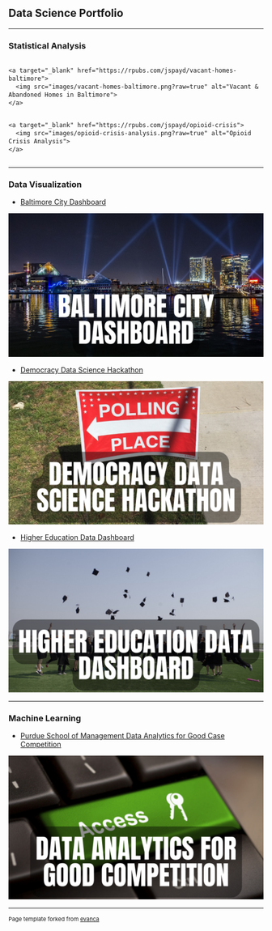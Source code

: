 ## Data Science Portfolio

---

### Statistical Analysis 

<div class="row">
  <div class="column">
    
    <a target="_blank" href="https://rpubs.com/jspayd/vacant-homes-baltimore">
      <img src="images/vacant-homes-baltimore.png?raw=true" alt="Vacant & Abandoned Homes in Baltimore">
    </a>
    
  </div>
  <div class="column">

    <a target="_blank" href="https://rpubs.com/jspayd/opioid-crisis">
      <img src="images/opioid-crisis-analysis.png?raw=true" alt="Opioid Crisis Analysis">
    </a>
    
  </div>
</div>

---

### Data Visualization

- [Baltimore City Dashboard](https://sites.google.com/view/jspayd-baltimore-city/home/baltimore-city-dashboard)
<a target="_blank" href="https://sites.google.com/view/jspayd-baltimore-city/home/baltimore-city-dashboard">
  <img src="images/baltimore-city-dashboard.png?raw=true" alt="Baltimore City Dashboard">
</a>

- [Democracy Data Science Hackathon](https://rpubs.com/jspayd/ddsh2022)
<a target="_blank" href="https://rpubs.com/jspayd/ddsh2022">
  <img src="images/democracy-data-science-hackathon.png?raw=true" alt="Democracy Data Science Hackathon">
</a>

- [Higher Education Data Dashboard](https://rpubs.com/jspayd/IPEDS)
<a target="_blank" href="https://rpubs.com/jspayd/IPEDS">
  <img src="images/higher-education-data-dashboard.png?raw=true" alt="Higher Education Data Dashboard">
</a>

---

### Machine Learning

- [Purdue School of Management Data Analytics for Good Case Competition](/sample_page)
<a target="_blank" href="/sample_page">
  <img src="images/data-analytics-for-good-competition.png?raw=true" alt="Data Analytics for Good Case Competition">
</a>


---
<p style="font-size:11px">Page template forked from <a href="https://github.com/evanca/quick-portfolio">evanca</a></p>
<!-- Remove above link if you don't want to attibute -->

